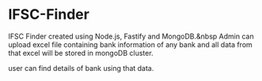 # IFSC-Finder
IFSC Finder created using Node.js, Fastify and MongoDB.&nbsp
Admin can upload excel file containing bank information of any bank and all data from that excel will be stored in mongoDB cluster.

user can find details of bank using that data.
